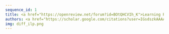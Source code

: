 ```yaml
---
sequence_id: 1
title: <a href="https://openreview.net/forum?id=BOtQHCVIh_K">Learning Rules with Stratified Negation in Differentiable ILP</a>
authors: <a href="https://scholar.google.com/citations?user=IGsdszkAAAAJ">Giri P Krishnan</a>, <a href="https://scholar.google.com/citations?user=Tj47doAAAAAJ&hl=en">Frederick Maier</a>, <a href="https://www.cs.nmt.edu/~ramyaa/">Ramyaa Ramyaa</a>
img: diff_ilp.png
---
```

